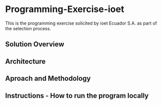 # Programming-Exercise-ioet
This is the programming exercise solicited by ioet Ecuador S.A. as part of the selection process.

## Solution Overview

## Architecture

## Aproach and Methodology

## Instructions - How to run the program locally